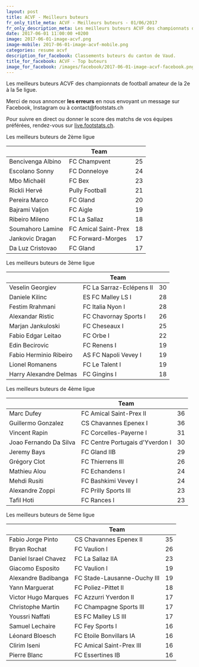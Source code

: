 ```yaml
---
layout: post
title: ACVF - Meilleurs buteurs
fr_only_title_meta: ACVF - Meilleurs buteurs - 01/06/2017
fr_only_description_meta: Les meilleurs buteurs ACVF des championnats de football amateur de la 2e à la 5e ligue - 01/06/2017
date: 2017-06-01 11:00:00 +0200
image: 2017-06-01-image-acvf.png
image-mobile: 2017-06-01-image-acvf-mobile.png
categories: resume acvf
description_for_facebook: Classements buteurs du canton de Vaud.
title_for_facebook: ACVF - Top buteurs
image_for_facebook: /images/facebook/2017-06-01-image-acvf-facebook.png
---
```

<p>Les meilleurs buteurs ACVF des championnats de football amateur de la 2e à la 5e ligue.</p>
<p>Merci de nous annoncer <b>les erreurs</b> en nous envoyant un message sur Facebook, Instagram ou à contact@footstats.ch</p>
<p>Pour suivre en direct ou donner le score des matchs de vos équipes préférées, rendez-vous sur <a href='http://live.footstats.ch'>live.footstats.ch</a>.</p>

<p>Les meilleurs buteurs de 2ème ligue</p><table class="table"><thead><tr><th><i class="fa fa-male"></i></th><th>Team</th><th><i class="fa fa-futbol-o"></i></th></tr></thead><tbody><tr><td>Bencivenga Albino</td><td>FC Champvent</td><td>25</td></tr><tr><td>Escolano Sonny</td><td>FC Donneloye</td><td>24</td></tr><tr><td>Mbo Michaël</td><td>FC Bex</td><td>23</td></tr><tr><td>Rickli Hervé</td><td>Pully Football</td><td>21</td></tr><tr><td>Pereira Marco</td><td>FC Gland</td><td>20</td></tr><tr><td>Bajrami Valjon</td><td>FC Aigle</td><td>19</td></tr><tr><td>Ribeiro Mileno</td><td>FC La Sallaz</td><td>18</td></tr><tr><td>Soumahoro Lamine</td><td>FC Amical Saint-Prex</td><td>18</td></tr><tr><td>Jankovic Dragan</td><td>FC Forward-Morges</td><td>17</td></tr><tr><td>Da Luz Cristovao</td><td>FC Gland</td><td>17</td></tr></tbody></table><p>Les meilleurs buteurs de 3ème ligue</p><table class="table"><thead><tr><th><i class="fa fa-male"></i></th><th>Team</th><th><i class="fa fa-futbol-o"></i></th></tr></thead><tbody><tr><td>Veselin Georgiev</td><td>FC La Sarraz-Eclépens II</td><td>30</td></tr><tr><td>Daniele Kilinc</td><td>ES FC Malley LS I</td><td>28</td></tr><tr><td>Festim Rrahmani</td><td>FC Italia Nyon I</td><td>28</td></tr><tr><td>Alexandar Ristic</td><td>FC Chavornay Sports I</td><td>26</td></tr><tr><td>Marjan Jankuloski</td><td>FC Cheseaux I</td><td>25</td></tr><tr><td>Fabio Edgar Leitao</td><td>FC Orbe I</td><td>22</td></tr><tr><td>Edin Becirovic</td><td>FC Renens I</td><td>19</td></tr><tr><td>Fabio Herminio Ribeiro</td><td>AS FC Napoli Vevey I</td><td>19</td></tr><tr><td>Lionel Romanens</td><td>FC Le Talent I</td><td>19</td></tr><tr><td>Harry Alexandre Delmas</td><td>FC Gingins I</td><td>18</td></tr></tbody></table><p>Les meilleurs buteurs de 4ème ligue</p><table class="table"><thead><tr><th><i class="fa fa-male"></i></th><th>Team</th><th><i class="fa fa-futbol-o"></i></th></tr></thead><tbody><tr><td>Marc Dufey</td><td>FC Amical Saint-Prex II</td><td>36</td></tr><tr><td>Guillermo Gonzalez</td><td>CS Chavannes Epenex I</td><td>36</td></tr><tr><td>Vincent Rapin</td><td>FC Corcelles-Payerne l</td><td>31</td></tr><tr><td>Joao Fernando Da Silva</td><td>FC Centre Portugais d'Yverdon I</td><td>30</td></tr><tr><td>Jeremy Bays</td><td>FC Gland IIB</td><td>29</td></tr><tr><td>Grégory Clot</td><td>FC Thierrens III</td><td>26</td></tr><tr><td>Mathieu Alou</td><td>FC Echandens I</td><td>24</td></tr><tr><td>Mehdi Rusiti</td><td>FC Bashkimi Vevey I</td><td>24</td></tr><tr><td>Alexandre Zoppi</td><td>FC Prilly Sports III</td><td>23</td></tr><tr><td>Tafil Hoti</td><td>FC Rances l</td><td>23</td></tr></tbody></table><p>Les meilleurs buteurs de 5ème ligue</p><table class="table"><thead><tr><th><i class="fa fa-male"></i></th><th>Team</th><th><i class="fa fa-futbol-o"></i></th></tr></thead><tbody><tr><td>Fabio Jorge Pinto</td><td>CS Chavannes Epenex II</td><td>35</td></tr><tr><td>Bryan Rochat</td><td>FC Vaulion l</td><td>26</td></tr><tr><td>Daniel Israel Chavez</td><td>FC La Sallaz IIA</td><td>23</td></tr><tr><td>Giacomo Esposito</td><td>FC Vaulion l</td><td>19</td></tr><tr><td>Alexandre Badibanga</td><td>FC Stade-Lausanne-Ouchy III</td><td>19</td></tr><tr><td>Yann Marguerat</td><td>FC Poliez-Pittet II</td><td>18</td></tr><tr><td>Victor Hugo Marques</td><td>FC Azzurri Yverdon II</td><td>17</td></tr><tr><td>Christophe Martin</td><td>FC Champagne Sports III</td><td>17</td></tr><tr><td>Youssri Naffati</td><td>ES FC Malley LS III</td><td>17</td></tr><tr><td>Samuel Lechaire</td><td>FC Fey Sports l</td><td>16</td></tr><tr><td>Léonard Bloesch</td><td>FC Etoile Bonvillars IA</td><td>16</td></tr><tr><td>Clirim Iseni</td><td>FC Amical Saint-Prex III</td><td>16</td></tr><tr><td>Pierre Blanc</td><td>FC Essertines IB</td><td>16</td></tr></tbody></table>